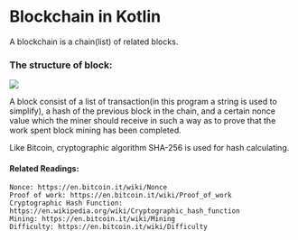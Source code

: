 # Blockchain in Kotlin

A blockchain is a chain(list) of related blocks. 

### The structure of block:
![](../../Downloads/1*l3q104r2txeX7fC7dLOQUQ.png)

A block consist of a list of transaction(in this program a string is used to simplify),
a hash of the previous block in the chain, and a certain nonce value 
which the miner should receive in such a way as to prove that the work spent
block mining has been completed.

Like Bitcoin, cryptographic algorithm SHA-256 is used for hash calculating.

#### Related Readings:
``````
Nonce: https://en.bitcoin.it/wiki/Nonce
Proof of work: https://en.bitcoin.it/wiki/Proof_of_work
Cryptographic Hash Function: https://en.wikipedia.org/wiki/Cryptographic_hash_function
Mining: https://en.bitcoin.it/wiki/Mining
Difficulty: https://en.bitcoin.it/wiki/Difficulty
